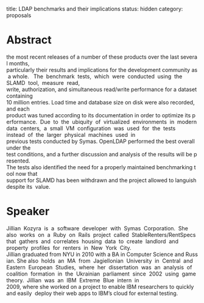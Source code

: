 title: LDAP benchmarks and their implications
status: hidden
category: proposals

# Abstract
the most recent releases of a number of these products over the last several months, 
particularly their results and implications for the development community as a whole.  
The  benchmark  tests,  which  were  conducted  using  the  SLAMD  tool,  measure  read, 
write, authorization, and simultaneous read/write performance for a dataset containing 
10 million entries. Load time and database size on disk were also recorded, and each 
product was tuned according to its documentation in order to optimize its performance. 
Due  to  the  ubiquity  of  virtualized  environments  in  modern  data  centers,  a  small  VM  
configuration  was  used  for  the  tests  instead  of  the  larger  physical  machines  used  in  
previous tests conducted by Symas. OpenLDAP performed the best overall under the 
test conditions, and a further discussion and analysis of the results will be presented. 
The tests also identified the need for a properly maintained benchmarking tool now that 
support for SLAMD has been withdrawn and the project allowed to languish despite its 
value. 
 
# Speaker 
Jillian  Kozyra  is  a  software  developer  with  Symas  Corporation.  She  also  works  on  a 
Ruby  on  Rails  project  called  StableRenters/RentSpecs  that  gathers  and  correlates 
housing  data  to  create  landlord  and  property  profiles  for  renters  in  New  York  City. 
Jillian graduated from NYU in 2010 with a BA in Computer Science and Russian. She also 
holds  an  MA  from  Jagiellonian  University  in  Central  and  Eastern  European  Studies, 
where  her  dissertation  was  an  analysis  of  coalition  formation  in  the  Ukrainian 
parliament  since  2002  using  game  theory.  Jillian  was  an  IBM  Extreme  Blue  intern  in  
2009, where she worked on a project to enable IBM researchers to quickly and easily 
deploy their web apps to IBM’s cloud for external testing.
